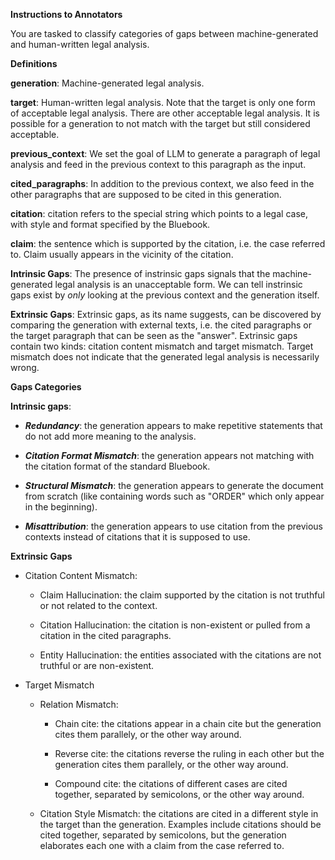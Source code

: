 **Instructions to Annotators**

You are tasked to classify categories of gaps between machine-generated and human-written legal analysis. 

**Definitions**

**generation**: Machine-generated legal analysis.

**target**: Human-written legal analysis. Note that the target is only one form of acceptable legal analysis. There are other acceptable legal analysis. It is possible for a generation to not match with the target but still considered acceptable.

**previous_context**: We set the goal of LLM to generate a paragraph of legal analysis and feed in the previous context to this paragraph as the input.

**cited_paragraphs**: In addition to the previous context, we also feed in the other paragraphs that are supposed to be cited in this generation.

**citation**: citation refers to the special string which points to a legal case, with style and format specified by the Bluebook.

**claim**: the sentence which is supported by the citation, i.e. the case referred to. Claim usually appears in the vicinity of the citation.

**Intrinsic Gaps**: The presence of instrinsic gaps signals that the machine-generated legal analysis is an unacceptable form. We can tell instrinsic gaps exist by _only_ looking at the previous context and the generation itself.

**Extrinsic Gaps**: Extrinsic gaps, as its name suggests, can be discovered by comparing the generation with external texts, i.e. the cited paragraphs or the target paragraph that can be seen as the "answer". Extrinsic gaps contain two kinds: citation content mismatch and target mismatch. Target mismatch does not indicate that the generated legal analysis is necessarily wrong.

**Gaps Categories**

**Intrinsic gaps**:

* ***Redundancy***: the generation appears to make repetitive statements that do not add more meaning to the analysis.

* ***Citation Format Mismatch***: the generation appears not matching with the citation format of the standard Bluebook.

* ***Structural Mismatch***: the generation appears to generate the document from scratch (like containing words such as "ORDER" which only appear in the beginning).

* ***Misattribution***: the generation appears to use citation from the previous contexts instead of citations that it is supposed to use.



**Extrinsic Gaps**

* Citation Content Mismatch: 

    * Claim Hallucination: the claim supported by the citation is not truthful or not related to the context.

    * Citation Hallucination: the citation is non-existent or pulled from a citation in the cited paragraphs.

    * Entity Hallucination: the entities associated with the citations are not truthful or are non-existent.

* Target Mismatch

    * Relation Mismatch: 

        * Chain cite: the citations appear in a chain cite but the generation cites them parallely, or the other way around.

        * Reverse cite: the citations reverse the ruling in each other but the generation cites them parallely, or the other way around.

        * Compound cite: the citations of different cases are cited together, separated by semicolons, or the other way around.

    * Citation Style Mismatch: the citations are cited in a different style in the target than the generation. Examples include citations should be cited together, separated by semicolons, but the generation elaborates each one with a claim from the case referred to.


